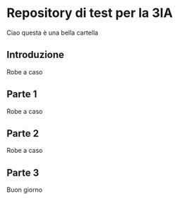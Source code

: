 # Repository di test per la 3IA
Ciao questa è una bella cartella

## Introduzione
Robe a caso

## Parte 1
Robe a caso

## Parte 2
Robe a caso

## Parte 3
Buon giorno
